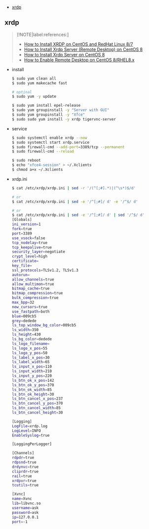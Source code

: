 <!-- START doctoc generated TOC please keep comment here to allow auto update -->
<!-- DON'T EDIT THIS SECTION, INSTEAD RE-RUN doctoc TO UPDATE -->

- [xrdp](#xrdp)

<!-- END doctoc generated TOC please keep comment here to allow auto update -->



## xrdp

> [!NOTE|label:references:]
> - [How to Install XRDP on CentOS and RedHat Linux 8/7](https://docs.e2enetworks.com/guides/centos_xrdp.html)
> - [How to Install Xrdp Server (Remote Desktop) on CentOS 8](https://linuxize.com/post/how-to-install-xrdp-on-centos-8/)
> - [How to Install Xrdp Server on CentOS 8](https://vegastack.com/tutorials/how-to-install-xrdp-server-on-centos-8/)
> - [How to Enable Remote Desktop on CentOS 8/RHEL8.x](https://www.enlinux.com/enable-remote-desktop-on-centos/)


- install
  ```bash
  $ sudo yum clean all
  $ sudo yum makecache fast

  # optinal
  $ sudo yum -y update

  $ sudo yum install epel-release
  $ sudo yum groupinstall -y "Server with GUI"
  $ sudo yum groupinstall -y "Xfce"
  $ sudo sudo yum install -y xrdp tigervnc-server
  ```

- service
  ```bash
  $ sudo systemctl enable xrdp --now
  $ sudo systemctl start xrdp.service
  $ sudo firewall-cmd --add-port=3389/tcp --permanent
  $ sudo firewall-cmd --reload

  $ sudo reboot
  $ echo "xfce4-session" > ~/.Xclients
  $ chmod a+x ~/.Xclients
  ```

- xrdp.ini

  <!--sec data-title="xrdp.ini" data-id="section0" data-show=true data-collapse=true ces-->
  ```bash
  $ cat /etc/xrdp/xrdp.ini | sed -r '/(^[;#].*)|(^\s*)$/d'

  # or
  $ cat /etc/xrdp/xrdp.ini | sed -e '/^[;#]/ d' -e '/^$/ d'

  # or
  $ cat /etc/xrdp/xrdp.ini | sed -e '/^[;#]/ d' | sed '/^$/ d'
  [Globals]
  ini_version=1
  fork=true
  port=3389
  use_vsock=false
  tcp_nodelay=true
  tcp_keepalive=true
  security_layer=negotiate
  crypt_level=high
  certificate=
  key_file=
  ssl_protocols=TLSv1.2, TLSv1.3
  autorun=
  allow_channels=true
  allow_multimon=true
  bitmap_cache=true
  bitmap_compression=true
  bulk_compression=true
  max_bpp=32
  new_cursors=true
  use_fastpath=both
  blue=009cb5
  grey=dedede
  ls_top_window_bg_color=009cb5
  ls_width=350
  ls_height=430
  ls_bg_color=dedede
  ls_logo_filename=
  ls_logo_x_pos=55
  ls_logo_y_pos=50
  ls_label_x_pos=30
  ls_label_width=65
  ls_input_x_pos=110
  ls_input_width=210
  ls_input_y_pos=220
  ls_btn_ok_x_pos=142
  ls_btn_ok_y_pos=370
  ls_btn_ok_width=85
  ls_btn_ok_height=30
  ls_btn_cancel_x_pos=237
  ls_btn_cancel_y_pos=370
  ls_btn_cancel_width=85
  ls_btn_cancel_height=30

  [Logging]
  LogFile=xrdp.log
  LogLevel=INFO
  EnableSyslog=true

  [LoggingPerLogger]

  [Channels]
  rdpdr=true
  rdpsnd=true
  drdynvc=true
  cliprdr=true
  rail=true
  xrdpvr=true
  tcutils=true

  [Xvnc]
  name=Xvnc
  lib=libvnc.so
  username=ask
  password=ask
  ip=127.0.0.1
  port=-1
  ```
  <!--endsec-->
